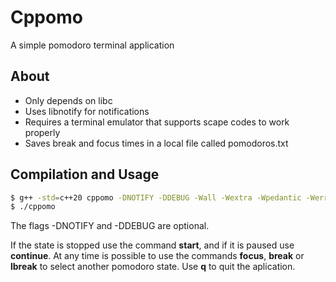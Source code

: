 # Cppomo
A simple pomodoro terminal application

## About

- Only depends on libc
- Uses libnotify for notifications 
- Requires a terminal emulator that supports scape codes to work properly
- Saves break and focus times in a local file called pomodoros.txt

## Compilation and Usage

```bash
$ g++ -std=c++20 cppomo -DNOTIFY -DDEBUG -Wall -Wextra -Wpedantic -Werror -lpthread 
$ ./cppomo
```

The flags -DNOTIFY and -DDEBUG are optional.

If the state is stopped use the command **start**, and if it is paused use **continue**.
At any time is possible to use the commands **focus**, **break** or **lbreak** to select another pomodoro state.
Use **q** to quit the aplication.
